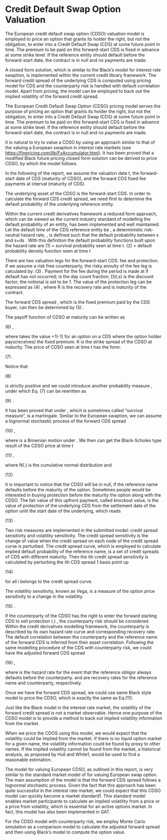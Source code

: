 # Credit Default Swap Option Valuation


The European credit default swap option (CDSO) valuation model is employed to price an option that grants its holder the right, but not the obligation, to enter into a Credit Default Swap (CDS) at some future point in time. The premium to be paid on this forward-start CDS is fixed in advance at some strike level. If the reference entity should default before the forward-start date, the contract is in null and no payments are made.

A closed form solution, which is similar to the Black’s model for interest rate swaption, is implemented within the current credit library framework. The forward credit spread of the underlying CDS is computed using pricing model for CDS and the counterparty risk is handled with default correlation model. Apart from pricing, the model can be employed to back out the implied volatility of the forward credit spread.


The European Credit Default Swap Option (CDSO) pricing model serves the purpose of pricing an option that grants its holder the right, but not the obligation, to enter into a Credit Default Swap (CDS) at some future point in time. The premium to be paid on this forward-start CDS is fixed in advance at some strike level. If the reference entity should default before the forward-start date, the contract is in null and no payments are made.

It is natural to try to value a CDSO by using an approach similar to that of the valuing a European swaption in interest rate markets (see https://finpricing.com/lib/FxAccumulator.html). It has been proved that a modified Black future pricing closed form solution can be derived to price CDSO, by which the model follows.

In the following of the report, we assume the valuation date t, the forward-start date of CDS   (maturity of CDSO), and the forward CDS fixed fee payments at interval   (maturity of CDS). 

The underlying asset of the CDSO is the forward-start CDS.  In order to calculate the forward CDS credit spread, we need first to determine the default probability of the underlying reference entity.  

Within the current credit derivatives framework a reduced form approach, which can be viewed as the current industry standard of modelling the default probability of an entity, has been implemented and well maintained. Let the default time of the CDS reference entity be  , a deterministic risk-neutral hazard rate,  , is defined such that the default probability between s and s+ds  . With this definition the default probability functions built upon the hazard rate are
(1)	 = survival probability seen at time t.
(2)	  = default probability density function seen at time t

There are two valuation legs for the forward-start CDS: fee and protection. If we assume a risk free counterparty, the risky annuity of the fee leg is calculated by:
 (3)  .
Payment for the fee during the period   is made at   if default has not occurred;   is the day count fraction; D(t,s) is the discount factor; the notional is set to be 1.
The value of the protection leg can be expressed as 
(4)	 ,
where R is the recovery rate and   is maturity of the contract.

The forward CDS spread  , which is the fixed premium paid by the CDS buyer, can then be determined by
(5)	 .

The payoff function of CDSO at maturity can be written as

(6)	 ,

where  takes the value +1(-1) for an option on a CDS where the option holder pays(receives) the fixed premium. K is the strike spread of the CDSO at maturity. The price of CDSO seen at time t has the form:

(7)	 .

Notice that

(8)	 

is strictly positive and we could introduce another probability measure  ,  under which Eq. (7) can be rewritten as

(9)	 .

It has been proved that under  , which is sometimes called “survival measure”,   is a martingale. Similar to the European swaption, we can assume a lognormal stochastic process of the forward CDS spread

(10)		 ,

where    is a Brownian motion under  . We then can get the Black-Scholes type result of the CDSO price at time t 

(11)	 ,

where N(.) is the cumulative normal distribution and 

(12)	 

It is important to notice that the CDSO will be in null, if the reference name defaults before the maturity of the option. Sometimes people would be interested in buying protection before the maturity the option along with the CDSO. The fair value of this upfront payment, called knockout value, is the value of protection of the underlying CDS from the settlement date of the option until the start date of the underlying, which reads

(13)	 .

Two risk measures are implemented in the submitted model: credit spread sensitivity and volatility sensitivity.  The credit spread sensitivity is the change of value when the credit spread on each node of the credit spread curve is perturbed. The credit spread curve, which is employed to calculate implied default probability of the reference name, is a set of credit spreads of CDS with different maturity. Then the ith credit spread sensitivity is calculated by perturbing the ith CDS spread 1 basis point up

 (14)	 

for all i belongs to the credit spread curve.

The volatility sensitivity, known as Vega, is a measure of the option price sensitivity to a change in the volatility. 

(15)	 .

If the counterparty of the CDSO has the right to enter the forward starting CDS to sell protection ( ) , the counterparty risk should be considered. Within the credit derivatives modelling framework, the counterparty is described by its own hazard rate curve and corresponding recovery rate. The default correlation between the counterparty and the reference name of the forward CDS is inferred from their asset correlation. Following the same modelling procedure of the CDS with counterparty risk, we could have the adjusted forward CDS spread 

(16)     ,


where   is the hazard rate for the event that the reference obligor always defaults before the counterparty.    and   are recovery rates for the reference name and counterparty, respectively.

Once we have the forward CDS spread, we could use same Black style model to price the CDSO, which is exactly the same as Eq.(11).

Just like the Black model in the interest rate market, the volatility of the forward credit spread is not a market observable. Hence one purpose of the CDSO model is to provide a method to back out implied volatility information from the market. 

When we price the CDOS using this model, we would expect that the volatility could be implied from the market. If there is no liquid option market for a given name, the volatility information could be found by proxy to other names. If the implied volatility cannot be found from the market, a historical analysis, as proposed by Hull and White1, would be used to find a reasonable estimation.

The model for valuing European CDSO, as outlined in this report, is very similar to the standard market model of for valuing European swap option. The main assumption of the model is that the forward CDS spread follows a lognormal stochastic process. Given the fact that this approach has been quite successful in the interest rate market, we could expect that this CDSO model can quickly become a market standard1. This standard model enables market participants to calculate an implied volatility from a price or a price from volatility, which is essential for an active options market. In fact, this model has also been implemented in GAT. 

For the CDSO model with counterparty risk, we employ Monte Carlo simulation as a comparison model to calculate the adjusted forward spread and then using Black’s model to compute the option value. 
